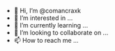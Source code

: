 - 👋 Hi, I’m @comancraxk
- 👀 I’m interested in ...
- 🌱 I’m currently learning ...
- 💞️ I’m looking to collaborate on ...
- 📫 How to reach me ...

<!---
comancraxk/comancraxk is a ✨ special ✨ repository because its `README.md` (this file) appears on your GitHub profile.
You can click the Preview link to take a look at your changes.
--->
